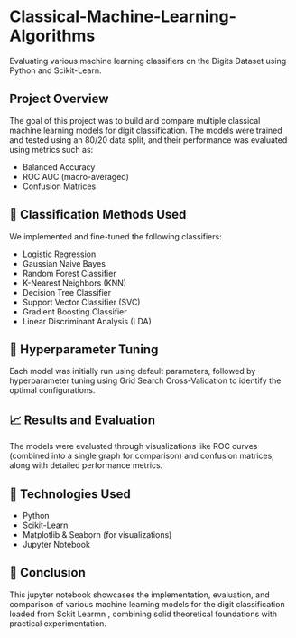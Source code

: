 # Classical-Machine-Learning-Algorithms
Evaluating various machine learning classifiers on the Digits Dataset using Python and Scikit-Learn.

## Project Overview

The goal of this project was to build and compare multiple classical machine learning models for digit classification. The models were trained and tested using an 80/20 data split, and their performance was evaluated using metrics such as:

- Balanced Accuracy
- ROC AUC (macro-averaged)
- Confusion Matrices

## 🚀 Classification Methods Used

We implemented and fine-tuned the following classifiers:

- Logistic Regression
- Gaussian Naive Bayes
- Random Forest Classifier
- K-Nearest Neighbors (KNN)
- Decision Tree Classifier
- Support Vector Classifier (SVC)
- Gradient Boosting Classifier
- Linear Discriminant Analysis (LDA)

## 🔧 Hyperparameter Tuning

Each model was initially run using default parameters, followed by hyperparameter tuning using Grid Search Cross-Validation to identify the optimal configurations.

## 📈 Results and Evaluation

The models were evaluated through visualizations like ROC curves (combined into a single graph for comparison) and confusion matrices, along with detailed performance metrics.

## 🧠 Technologies Used

- Python
- Scikit-Learn
- Matplotlib & Seaborn (for visualizations)
- Jupyter Notebook

## 📍 Conclusion

 This jupyter notebook showcases the implementation, evaluation, and comparison of various machine learning models for the digit classification loaded from Sckit Learmn , combining solid theoretical foundations with practical experimentation.
